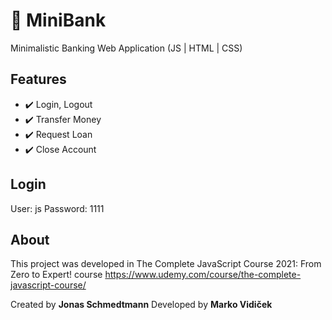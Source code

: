 # 🏦 MiniBank

Minimalistic Banking Web Application (JS | HTML | CSS)

## Features
- ✔️ Login, Logout
- ✔️ Transfer Money
- ✔️ Request Loan
- ✔️ Close Account

## Login
User: js
Password: 1111

## About
This project was developed in The Complete JavaScript Course 2021: From Zero to Expert! course
https://www.udemy.com/course/the-complete-javascript-course/

Created by **Jonas Schmedtmann**
Developed by **Marko Vidiček**
